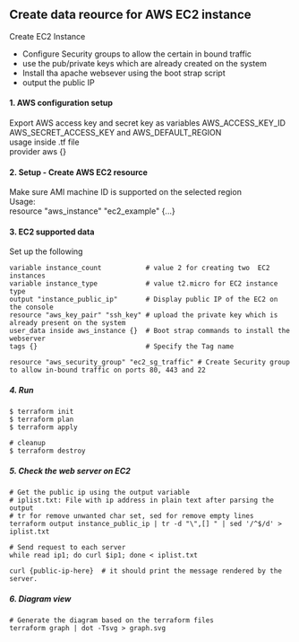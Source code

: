 ## Create data reource for AWS EC2 instance
Create EC2 Instance </br>
 - Configure Security groups to allow the certain in bound traffic
 - use the pub/private keys which are already created on the system
 - Install tha apache websever using the boot strap script
 - output the public IP 

#### 1. AWS configuration setup
Export AWS access key and secret key as variables AWS_ACCESS_KEY_ID AWS_SECRET_ACCESS_KEY and AWS_DEFAULT_REGION</br>
usage inside .tf file</br>
  provider aws {} 


#### 2. Setup -  Create AWS EC2 resource
Make sure AMI machine ID is supported on the selected region</br>
Usage:</br>
  resource "aws_instance" "ec2_example"  {...}


#### 3. EC2 supported data 
Set up the following </br>
```
variable instance_count           # value 2 for creating two  EC2 instances
variable instance_type            # value t2.micro for EC2 instance type
output "instance_public_ip"       # Display public IP of the EC2 on the console
resource "aws_key_pair" "ssh_key" # upload the private key which is already present on the system
user_data inside aws_instance {}  # Boot strap commands to install the webserver 
tags {}                           # Specify the Tag name

resource "aws_security_group" "ec2_sg_traffic" # Create Security group to allow in-bound traffic on ports 80, 443 and 22
```

##### 4. Run
```
$ terraform init
$ terraform plan
$ terraform apply   

# cleanup
$ terraform destroy 
```

##### 5. Check the web server on EC2
```
# Get the public ip using the output variable 
# iplist.txt: File with ip address in plain text after parsing the output
# tr for remove unwanted char set, sed for remove empty lines
terraform output instance_public_ip | tr -d "\",[] " | sed '/^$/d' > iplist.txt

# Send request to each server
while read ip1; do curl $ip1; done < iplist.txt

curl {public-ip-here}  # it should print the message rendered by the server.
```


##### 6. Diagram view
```
# Generate the diagram based on the terraform files
terraform graph | dot -Tsvg > graph.svg
```